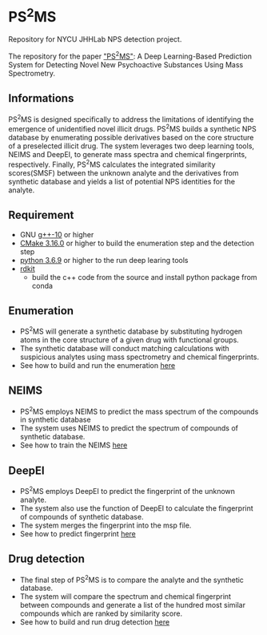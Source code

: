 # PS<sup>2</sup>MS

Repository for NYCU JHHLab NPS detection project. 

The repository for the paper ["PS<sup>2</sup>MS"](): A Deep Learning-Based Prediction System for Detecting Novel New Psychoactive Substances Using Mass Spectrometry.

## Informations

PS<sup>2</sup>MS is designed specifically to address the limitations of identifying the emergence of unidentified novel illicit drugs. 
PS<sup>2</sup>MS builds a synthetic NPS database by enumerating possible derivatives based on the core structure of a preselected illicit drug.
The system leverages two deep learning tools, NEIMS and DeepEI, to generate mass spectra and chemical fingerprints, respectively.
Finally, PS<sup>2</sup>MS calculates the integrated similarity scores(SMSF) between the unknown analyte and the derivatives from synthetic database and yields a list of potential NPS identities for the analyte.


## Requirement

- GNU [g++-10](https://gcc.gnu.org/gcc-10/) or higher
- [CMake 3.16.0](https://cmake.org/download/) or higher to build the enumeration step and the detection step
- [python 3.6.9](https://www.python.org/downloads/) or higher to the run deep learing tools
- [rdkit](https://www.rdkit.org/docs/Install.html)
  - build the c++ code from the source and install python package from conda


## Enumeration
- PS<sup>2</sup>MS will generate a synthetic database by substituting hydrogen atoms in the core structure of a given drug with functional groups.
- The synthetic database will conduct matching calculations with suspicious analytes using mass spectrometry and chemical fingerprints.
- See how to build and run the enumeration [here](enumeration/README.md)


## NEIMS
- PS<sup>2</sup>MS employs NEIMS to predict the mass spectrum of the compounds in synthetic database
- The system uses NEIMS to predict the spectrum of compounds of synthetic database.
- See how to train the NEIMS [here](enumeration/README.md)


## DeepEI
- PS<sup>2</sup>MS employs DeepEI to predict the fingerprint of the unknown analyte.
- The system also use the function of DeepEI to calculate the fingerprint of compounds of synthetic database.
- The system merges the fingerprint into the msp file.
- See how to predict fingerprint [here](DeepEI/README.md)


## Drug detection
- The final step of PS<sup>2</sup>MS is to compare the analyte and the synthetic database.
- The system will compare the spectrum and chemical fingerprint between compounds and generate a list of the hundred most similar compounds which are ranked by similarity score.
- See how to build and run drug detection [here](drug-detection/README.md)

